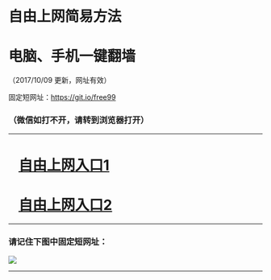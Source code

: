 ﻿# 自由上网简易方法

# 电脑、手机一键翻墙

（2017/10/09 更新，网址有效）

固定短网址：https://git.io/free99

### （微信如打不开，请转到浏览器打开）


***





# &nbsp;&nbsp; <a href="http://ft27517234.fwq-tz-1001.info/fwqtz01.html?t=100900116326 " target="_blank">自由上网入口1</a>
# &nbsp;&nbsp; <a href="http://ft2500810528.fwq-tz-1002.info/fwqtz02.html?t=10090013191 " target="_blank">自由上网入口2</a>
***

### 请记住下图中固定短网址：

<img src="https://s3-us-west-2.amazonaws.com/fwq-1001/yjfq-20170905okok.png" /> 


***

